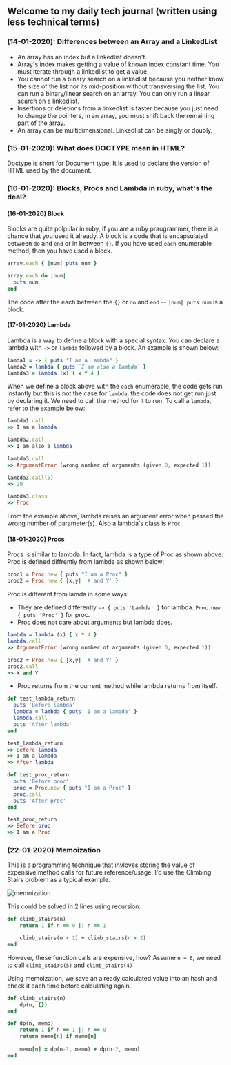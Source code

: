 ## Welcome to my daily tech journal (written using less technical terms)

### (14-01-2020): Differences between an Array and a LinkedList

- An array has an index but a linkedlist doesn't.
- Array's index makes getting a value of known index constant time. You must iterate through a linkedlist to get a value.
- You cannot run a binary search on a linkedlist because you neither know the size of the list nor its mid-position without transversing the list. You can run a binary/linear search on an array. You can only run a linear search on a linkedlist.
- Insertions or deletions from a linkedlist is faster because you just need to change the pointers, in an array, you must shift back the remaining part of the array.
- An array can be multidimensional. Linkedlist can be singly or doubly.

### (15-01-2020): What does DOCTYPE mean in HTML?

Doctype is short for Document type. It is used to declare the version of HTML used by the document.

### (16-01-2020): Blocks, Procs and Lambda in ruby, what's the deal?
#### (16-01-2020) Block

Blocks are quite polpular in ruby, if you are a ruby praogrammer, there is a chance that you used it already. A block is a code that is encapsulated between `do` and `end` or in between `{}`. If you have used `each` enumerable method, then you have used a block.

```ruby
array.each { |num| puts num }

array.each do |num|
  puts num
end
```
The code after the each between the `{}` or `do` and `end` -- `|num| puts num` is a block.

#### (17-01-2020) Lambda
Lambda is a way to define a block with a special syntax. You can declare a lambda with `->` or `lambda` followed by a block. An example is shown below:

```ruby
lamda1 = -> { puts "I am a lambda" }
lamda2 = lambda { puts `I am also a lambda` }
lambda3 = lambda (x) { x * 4 }
```
When we define a block above with the `each` enumerable, the code gets run instantly but this is not the case for `lambda`, the code does not get run just by declaring it. We need to call the method for it to run. To call a `lambda`, refer to the example below:
```ruby
lambda1.call
>> I am a lambda

lambda2.call
>> I am also a lambda

lambda3.call
>> ArgumentError (wrong number of arguments (given 0, expected 1))

lambda3.call(5)
>> 20

lambda3.class
>> Proc
```
From the example above, lambda raises an argument error when passed the wrong number of parameter(s). Also a lambda's class is `Proc`.

#### (18-01-2020) Procs
Procs is similar to lambda. In fact, lambda is a type of Proc as shown above. Proc is defined diffrently from lambda as shown below:
```ruby
proc1 = Proc.new { puts "I am a Proc" }
proc2 = Proc.new { |x,y| 'X and Y' }
```
Proc is different from lamda in some ways:
- They are defined differently
`-> { puts 'Lambda' }` for lambda. `Proc.new { puts 'Proc' }` for proc.
- Proc does not care about arguments but lambda does.
```ruby
lambda = lambda (x) { x * 4 }
lambda.call
>> ArgumentError (wrong number of arguments (given 0, expected 1))

proc2 = Proc.new { |x,y| 'X and Y' }
proc2.call
>> X and Y
```
- Proc returns from the current method while lambda returns from itself.
```ruby
def test_lambda_return
  puts 'Before lambda'
  lambda = lambda { puts 'I am a lambda' }
  lambda.call
  puts 'After lambda'
end

test_lambda_return
>> Before lambda
>> I am a lambda
>> After lambda

def test_proc_return
  puts 'Before proc'
  proc = Proc.new { puts "I am a Proc" }
  proc.call
  puts 'After proc'
end

test_proc_return
>> Before proc
>> I am a Proc
```
### (22-01-2020) Memoization
This is a programming technique that invloves storing the value of expensive method calls for future reference/usage. I'd use the Climbing Stairs problem as a typical example.

![memoization](https://i.ibb.co/xF7b3qp/memo.png)

This could be solved in 2 lines using recursion:
```ruby
def climb_stairs(n)
    return 1 if n == 0 || n == 1

    climb_stairs(n - 1) + climb_stairs(n - 2)
end
```

However, these function calls are expensive, how? Assume `n = 6`, we need to call `climb_stairs(5)` and `climb_stairs(4)` 

Using memoization, we save an already calculated value into an hash and check it each time before calculating again.
```ruby
def climb_stairs(n)
    dp(n, {})
end

def dp(n, memo)
    return 1 if n == 1 || n == 0
    return memo[n] if memo[n]
    
    memo[n] = dp(n-1, memo) + dp(n-2, memo)
end
```
